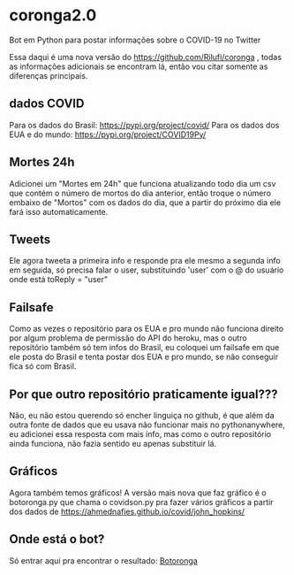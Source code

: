 # coronga2.0
Bot em Python para postar informações sobre o COVID-19 no Twitter 

Essa daqui é uma nova versão do https://github.com/Rilufi/coronga , todas as informações adicionais se encontram lá, então vou citar somente as diferenças principais.

## dados COVID
Para os dados do Brasil: https://pypi.org/project/covid/
Para os dados dos EUA e do mundo: https://pypi.org/project/COVID19Py/

## Mortes 24h
Adicionei um "Mortes em 24h" que funciona atualizando todo dia um csv que contém o número de mortos do dia anterior, então troque o número embaixo de "Mortos" com os dados do dia, que a partir do próximo dia ele fará isso automaticamente.

## Tweets
Ele agora tweeta a primeira info e responde pra ele mesmo a segunda info em seguida, só precisa falar o user, substituindo 'user' com o @ do usuário onde está toReply = "user"

## Failsafe
Como as vezes o repositório para os EUA e pro mundo não funciona direito por algum problema de permissão do API do heroku, mas o outro repositório também só tem infos do Brasil, eu coloquei um failsafe em que ele posta do Brasil e tenta postar dos EUA e pro mundo, se não conseguir fica só com Brasil.

## Por que outro repositório praticamente igual???
Não, eu não estou querendo só encher linguiça no github, é que além da outra fonte de dados que eu usava não funcionar mais no pythonanywhere, eu adicionei essa resposta com mais info, mas como o outro repositório ainda funciona, não fazia sentido eu apenas substituir lá.

## Gráficos
Agora também temos gráficos! A versão mais nova que faz gráfico é o botoronga.py que chama o covidson.py pra fazer vários gráficos a partir dos dados de https://ahmednafies.github.io/covid/john_hopkins/

## Onde está o bot?
Só entrar aqui pra encontrar o resultado: [Botoronga](https://twitter.com/botoronga)
